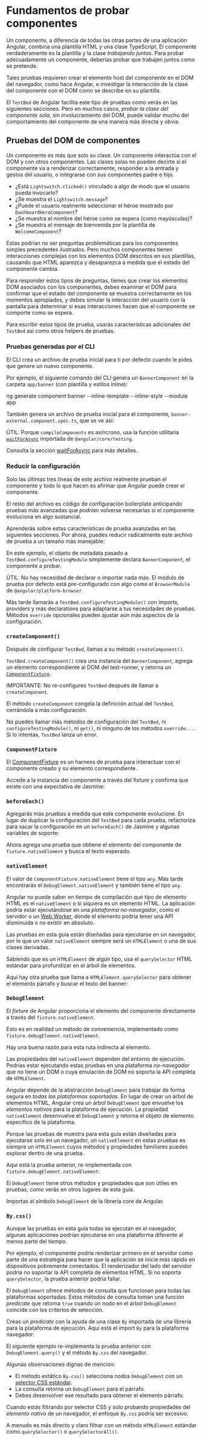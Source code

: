 # Fundamentos de probar componentes

Un componente, a diferencia de todas las otras partes de una aplicación Angular, combina una plantilla HTML y una clase TypeScript.
El componente verdaderamente es la plantilla y la clase *trabajando juntas*.
Para probar adecuadamente un componente, deberías probar que trabajen juntos como se pretende.

Tales pruebas requieren crear el elemento host del componente en el DOM del navegador, como hace Angular, e investigar la interacción de la clase del componente con el DOM como se describe en su plantilla.

El `TestBed` de Angular facilita este tipo de pruebas como verás en las siguientes secciones.
Pero en muchos casos, *probar la clase del componente sola*, sin involucramiento del DOM, puede validar mucho del comportamiento del componente de una manera más directa y obvia.

## Pruebas del DOM de componentes

Un componente es más que solo su clase.
Un componente interactúa con el DOM y con otros componentes.
Las clases solas no pueden decirte si el componente va a renderizar correctamente, responder a la entrada y gestos del usuario, o integrarse con sus componentes padre e hijo.

* ¿Está `Lightswitch.clicked()` vinculado a algo de modo que el usuario pueda invocarlo?
* ¿Se muestra el `Lightswitch.message`?
* ¿Puede el usuario realmente seleccionar el héroe mostrado por `DashboardHeroComponent`?
* ¿Se muestra el nombre del héroe como se espera \(como mayúsculas\)?
* ¿Se muestra el mensaje de bienvenida por la plantilla de `WelcomeComponent`?

Estas podrían no ser preguntas problemáticas para los componentes simples precedentes ilustrados.
Pero muchos componentes tienen interacciones complejas con los elementos DOM descritos en sus plantillas, causando que HTML aparezca y desaparezca a medida que el estado del componente cambia.

Para responder estos tipos de preguntas, tienes que crear los elementos DOM asociados con los componentes, debes examinar el DOM para confirmar que el estado del componente se muestra correctamente en los momentos apropiados, y debes simular la interacción del usuario con la pantalla para determinar si esas interacciones hacen que el componente se comporte como se espera.

Para escribir estos tipos de prueba, usarás características adicionales del `TestBed` así como otros helpers de pruebas.

### Pruebas generadas por el CLI

El CLI crea un archivo de prueba inicial para ti por defecto cuando le pides que genere un nuevo componente.

Por ejemplo, el siguiente comando del CLI genera un `BannerComponent` en la carpeta `app/banner` \(con plantilla y estilos inline\):

<docs-code language="shell">

ng generate component banner --inline-template --inline-style --module app

</docs-code>

También genera un archivo de prueba inicial para el componente, `banner-external.component.spec.ts`, que se ve así:

<docs-code header="app/banner/banner-external.component.spec.ts (initial)" path="adev/src/content/examples/testing/src/app/banner/banner-initial.component.spec.ts" visibleRegion="v1"/>

ÚTIL: Porque `compileComponents` es asíncrono, usa la función utilitaria [`waitForAsync`](api/core/testing/waitForAsync) importada de `@angular/core/testing`.

Consulta la sección [waitForAsync](guide/testing/components-scenarios#waitForAsync) para más detalles.

### Reducir la configuración

Solo las últimas tres líneas de este archivo realmente prueban el componente y todo lo que hacen es afirmar que Angular puede crear el componente.

El resto del archivo es código de configuración boilerplate anticipando pruebas más avanzadas que *podrían* volverse necesarias si el componente evoluciona en algo sustancial.

Aprenderás sobre estas características de prueba avanzadas en las siguientes secciones.
Por ahora, puedes reducir radicalmente este archivo de prueba a un tamaño más manejable:

<docs-code header="app/banner/banner-initial.component.spec.ts (minimal)" path="adev/src/content/examples/testing/src/app/banner/banner-initial.component.spec.ts" visibleRegion="v2"/>

En este ejemplo, el objeto de metadata pasado a `TestBed.configureTestingModule` simplemente declara `BannerComponent`, el componente a probar.

<docs-code path="adev/src/content/examples/testing/src/app/banner/banner-initial.component.spec.ts" visibleRegion="configureTestingModule"/>

ÚTIL: No hay necesidad de declarar o importar nada más.
El módulo de prueba por defecto está pre-configurado con algo como el `BrowserModule` de `@angular/platform-browser`.

Más tarde llamarás a `TestBed.configureTestingModule()` con imports, providers y más declarations para adaptarse a tus necesidades de pruebas.
Métodos `override` opcionales pueden ajustar aún más aspectos de la configuración.

### `createComponent()`

Después de configurar `TestBed`, llamas a su método `createComponent()`.

<docs-code path="adev/src/content/examples/testing/src/app/banner/banner-initial.component.spec.ts" visibleRegion="createComponent"/>

`TestBed.createComponent()` crea una instancia del `BannerComponent`, agrega un elemento correspondiente al DOM del test-runner, y retorna un [`ComponentFixture`](#componentfixture).

IMPORTANTE: No re-configures `TestBed` después de llamar a `createComponent`.

El método `createComponent` congela la definición actual del `TestBed`, cerrándola a más configuración.

No puedes llamar más métodos de configuración del `TestBed`, ni `configureTestingModule()`, ni `get()`, ni ninguno de los métodos `override...`.
Si lo intentas, `TestBed` lanza un error.

### `ComponentFixture`

El [ComponentFixture](api/core/testing/ComponentFixture) es un harness de prueba para interactuar con el componente creado y su elemento correspondiente.

Accede a la instancia del componente a través del fixture y confirma que existe con una expectativa de Jasmine:

<docs-code path="adev/src/content/examples/testing/src/app/banner/banner-initial.component.spec.ts" visibleRegion="componentInstance"/>

### `beforeEach()`

Agregarás más pruebas a medida que este componente evolucione.
En lugar de duplicar la configuración del `TestBed` para cada prueba, refactoriza para sacar la configuración en un `beforeEach()` de Jasmine y algunas variables de soporte:

<docs-code path="adev/src/content/examples/testing/src/app/banner/banner-initial.component.spec.ts" visibleRegion="v3"/>

Ahora agrega una prueba que obtiene el elemento del componente de `fixture.nativeElement` y busca el texto esperado.

<docs-code path="adev/src/content/examples/testing/src/app/banner/banner-initial.component.spec.ts" visibleRegion="v4-test-2"/>

### `nativeElement`

El valor de `ComponentFixture.nativeElement` tiene el tipo `any`.
Más tarde encontrarás el `DebugElement.nativeElement` y también tiene el tipo `any`.

Angular no puede saber en tiempo de compilación qué tipo de elemento HTML es el `nativeElement` o si siquiera es un elemento HTML.
La aplicación podría estar ejecutándose en una *plataforma no-navegador*, como el servidor o un [Web Worker](https://developer.mozilla.org/docs/Web/API/Web_Workers_API), donde el elemento podría tener una API disminuida o no existir en absoluto.

Las pruebas en esta guía están diseñadas para ejecutarse en un navegador, por lo que un valor `nativeElement` siempre será un `HTMLElement` o una de sus clases derivadas.

Sabiendo que es un `HTMLElement` de algún tipo, usa el `querySelector` HTML estándar para profundizar en el árbol de elementos.

Aquí hay otra prueba que llama a `HTMLElement.querySelector` para obtener el elemento párrafo y buscar el texto del banner:

<docs-code path="adev/src/content/examples/testing/src/app/banner/banner-initial.component.spec.ts" visibleRegion="v4-test-3"/>

### `DebugElement`

El *fixture* de Angular proporciona el elemento del componente directamente a través del `fixture.nativeElement`.

<docs-code path="adev/src/content/examples/testing/src/app/banner/banner-initial.component.spec.ts" visibleRegion="nativeElement"/>

Esto es en realidad un método de conveniencia, implementado como `fixture.debugElement.nativeElement`.

<docs-code path="adev/src/content/examples/testing/src/app/banner/banner-initial.component.spec.ts" visibleRegion="debugElement-nativeElement"/>

Hay una buena razón para esta ruta indirecta al elemento.

Las propiedades del `nativeElement` dependen del entorno de ejecución.
Podrías estar ejecutando estas pruebas en una plataforma *no-navegador* que no tiene un DOM o cuya emulación de DOM no soporta la API completa de `HTMLElement`.

Angular depende de la abstracción `DebugElement` para trabajar de forma segura en *todas las plataformas soportadas*.
En lugar de crear un árbol de elementos HTML, Angular crea un árbol `DebugElement` que envuelve los *elementos nativos* para la plataforma de ejecución.
La propiedad `nativeElement` desenvuelve el `DebugElement` y retorna el objeto de elemento específico de la plataforma.

Porque las pruebas de muestra para esta guía están diseñadas para ejecutarse solo en un navegador, un `nativeElement` en estas pruebas es siempre un `HTMLElement` cuyos métodos y propiedades familiares puedes explorar dentro de una prueba.

Aquí está la prueba anterior, re-implementada con `fixture.debugElement.nativeElement`:

<docs-code path="adev/src/content/examples/testing/src/app/banner/banner-initial.component.spec.ts" visibleRegion="v4-test-4"/>

El `DebugElement` tiene otros métodos y propiedades que son útiles en pruebas, como verás en otros lugares de esta guía.

Importas el símbolo `DebugElement` de la librería core de Angular.

<docs-code path="adev/src/content/examples/testing/src/app/banner/banner-initial.component.spec.ts" visibleRegion="import-debug-element"/>

### `By.css()`

Aunque las pruebas en esta guía todas se ejecutan en el navegador, algunas aplicaciones podrían ejecutarse en una plataforma diferente al menos parte del tiempo.

Por ejemplo, el componente podría renderizar primero en el servidor como parte de una estrategia para hacer que la aplicación se inicie más rápido en dispositivos pobremente conectados.
El renderizador del lado del servidor podría no soportar la API completa de elementos HTML.
Si no soporta `querySelector`, la prueba anterior podría fallar.

El `DebugElement` ofrece métodos de consulta que funcionan para todas las plataformas soportadas.
Estos métodos de consulta toman una función *predicate* que retorna `true` cuando un nodo en el árbol `DebugElement` coincide con los criterios de selección.

Creas un *predicate* con la ayuda de una clase `By` importada de una librería para la plataforma de ejecución.
Aquí está el import `By` para la plataforma navegador:

<docs-code path="adev/src/content/examples/testing/src/app/banner/banner-initial.component.spec.ts" visibleRegion="import-by"/>

El siguiente ejemplo re-implementa la prueba anterior con `DebugElement.query()` y el método `By.css` del navegador.

<docs-code path="adev/src/content/examples/testing/src/app/banner/banner-initial.component.spec.ts" visibleRegion="v4-test-5"/>

Algunas observaciones dignas de mención:

* El método estático `By.css()` selecciona nodos `DebugElement` con un [selector CSS estándar](https://developer.mozilla.org/docs/Learn/CSS/Building_blocks/Selectors 'CSS selectors').
* La consulta retorna un `DebugElement` para el párrafo.
* Debes desenvolver ese resultado para obtener el elemento párrafo.

Cuando estás filtrando por selector CSS y solo probando propiedades del *elemento nativo* de un navegador, el enfoque `By.css` podría ser excesivo.

A menudo es más directo y claro filtrar con un método `HTMLElement` estándar como `querySelector()` o `querySelectorAll()`.
